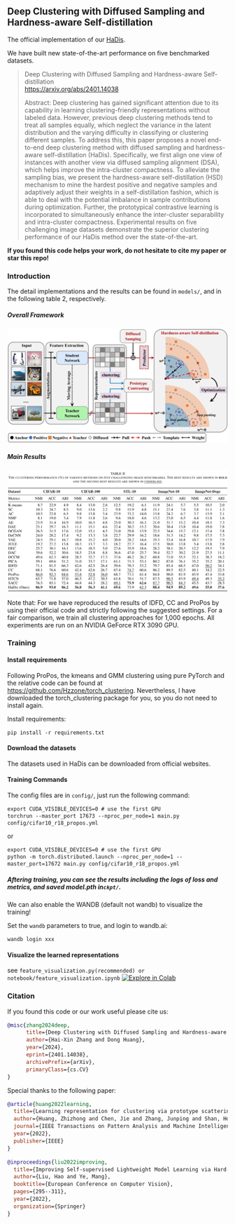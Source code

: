 ## Deep Clustering with Diffused Sampling and Hardness-aware Self-distillation

The official implementation of our [HaDis](https://arxiv.org/abs/2401.14038).

We have built new state-of-the-art performance on five benchmarked datasets.

> Deep Clustering with Diffused Sampling and Hardness-aware Self-distillation <br>
> https://arxiv.org/abs/2401.14038 <br>
> 
> Abstract: Deep clustering has gained significant attention due to its capability in learning clustering-friendly representations without labeled data. However, previous deep clustering methods tend to treat all samples equally, which neglect the variance in the latent distribution and the varying difficulty in classifying or clustering different samples. To address this, this paper proposes a novel end-to-end deep clustering method with diffused sampling and hardness-aware self-distillation (HaDis). Specifically, we first align one view of instances with another view via diffused sampling alignment (DSA), which helps improve the intra-cluster compactness. To alleviate the sampling bias, we present the hardness-aware self-distillation (HSD) mechanism to mine the hardest positive and negative samples and adaptively adjust their weights in a self-distillation fashion, which is able to deal with the potential imbalance in sample contributions during optimization. Further, the prototypical contrastive learning is incorporated to simultaneously enhance the inter-cluster separability and intra-cluster compactness. Experimental results on five challenging image datasets demonstrate the superior clustering performance of our HaDis method over the state-of-the-art.

**If you found this code helps your work, do not hesitate to cite my paper or star this repo!**

### Introduction

The detail implementations and the results can be found in `models/`, and in the following table 2, respectively.

##### Overall Framework

![](imgs/framework.png)

##### Main Results

![](imgs/results.png)

Note that: For we have reproduced the  results  of  IDFD,  CC  and  ProPos  by  using  their  official code and strictly following the suggested settings.  For a fair comparison, we train all clustering approaches for 1,000 epochs. All  experiments  are  run  on  an NVIDIA GeForce RTX 3090 GPU.

### Training

#### Install requirements

Following ProPos, the kmeans and GMM clustering using pure PyTorch and the relative code can be found
at https://github.com/Hzzone/torch_clustering. Nevertheless, I have downloaded the torch_clustering package for you, so you do not need to install again.

Install requirements:

```shell
pip install -r requirements.txt
```

#### Download the datasets

The datasets used in HaDis can be downloaded from official websites.

#### Training Commands
The config files are in `config/`, just run the following command:
```shell
export CUDA_VISIBLE_DEVICES=0 # use the first GPU
torchrun --master_port 17673 --nproc_per_node=1 main.py config/cifar10_r18_propos.yml
```
or
```shell
export CUDA_VISIBLE_DEVICES=0 # use the first GPU
python -m torch.distributed.launch --nproc_per_node=1 --master_port=17672 main.py config/cifar10_r18_propos.yml
```

##### Aftering training, you can see the results including the logs of loss and metrics, and saved model.pth in`ckpt/`.

We can also enable the WANDB (default not wandb) to visualize the training!

Set the `wandb` parameters to true, and login to wandb.ai:
```shell
wandb login xxx
```

#### Visualize the learned representations

see `feature_visualization.py(recommended) or notebook/feature_visualization.ipynb` [![Explore in Colab](https://colab.research.google.com/assets/colab-badge.svg)](https://colab.research.google.com/github/Hzzone/ProPos/blob/master/notebook/feature_visualization.ipynb)

### Citation

If you found this code or our work useful please cite us:

```bibtex
@misc{zhang2024deep,
      title={Deep Clustering with Diffused Sampling and Hardness-aware Self-distillation}, 
      author={Hai-Xin Zhang and Dong Huang},
      year={2024},
      eprint={2401.14038},
      archivePrefix={arXiv},
      primaryClass={cs.CV}
}
```

Special thanks to the following paper:

```bibtex
@article{huang2022learning,
  title={Learning representation for clustering via prototype scattering and positive sampling},
  author={Huang, Zhizhong and Chen, Jie and Zhang, Junping and Shan, Hongming},
  journal={IEEE Transactions on Pattern Analysis and Machine Intelligence},
  year={2022},
  publisher={IEEE}
}

```

```bibtex
@inproceedings{liu2022improving,
  title={Improving Self-supervised Lightweight Model Learning via Hard-Aware Metric Distillation},
  author={Liu, Hao and Ye, Mang},
  booktitle={European Conference on Computer Vision},
  pages={295--311},
  year={2022},
  organization={Springer}
}

```

